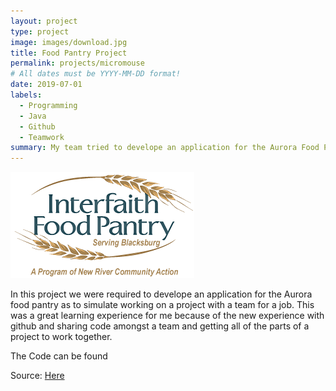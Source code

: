 ```yaml
---
layout: project
type: project
image: images/download.jpg
title: Food Pantry Project
permalink: projects/micromouse
# All dates must be YYYY-MM-DD format!
date: 2019-07-01
labels:
  - Programming
  - Java
  - Github
  - Teamwork
summary: My team tried to develope an application for the Aurora Food Pantry to track volunteer hours of common volunteers at the pantry.
---
```


<div class="ui small rounded images">
  <img class="ui image" src="../images/Interfaith_food_pantry_logo_031-1.png">
</div>

In this project we were required to develope an application for the Aurora food pantry as to simulate working on a project with a team for a job.  This was a great learning experience for me because of the new experience with github and sharing code amongst a team and getting all of the parts of a project to work together.  

The Code can be found 

Source: <a href="https://github.com/bjaynes01/Advanced-Programming-V2">Here</a>



